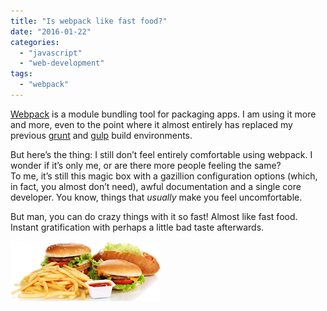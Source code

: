 ```yaml
---
title: "Is webpack like fast food?"
date: "2016-01-22"
categories: 
  - "javascript"
  - "web-development"
tags: 
  - "webpack"
---
```


[Webpack](https://webpack.github.io/) is a module bundling tool for packaging apps. I am using it more and more, even to the point where it almost entirely has replaced my previous [grunt](http://gruntjs.com) and [gulp](http://gulpjs.com) build environments.

But here’s the thing: I still don’t feel entirely comfortable using webpack. I wonder if it’s only me, or are there more people feeling the same?  
To me, it’s still this magic box with a gazillion configuration options (which, in fact, you almost don’t need), awful documentation and a single core developer. You know, things that _usually_ make you feel uncomfortable.

But man, you can do crazy things with it so fast! Almost like fast food. Instant gratification with perhaps a little bad taste afterwards.

[![webpack](images/fast-food-banner_thumb.png "fast-food-banner")](https://webpack.github.io/)
